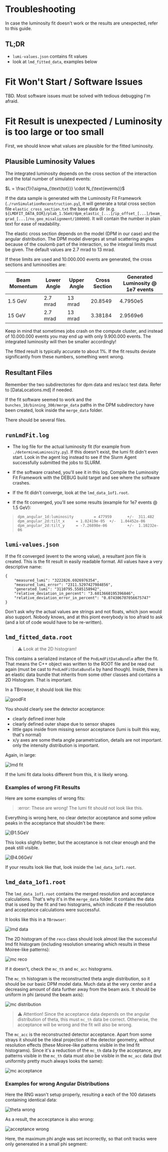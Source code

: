 # Troubleshooting

In case the luminosity fit doesn't work or the results are unexpected, refer to this guide.

## TL;DR

- `lumi-values.json` contains fit values
- look at `lmd_fitted_data`, examples below

# Fit Won't Start / Software Issues

TBD. Most software issues must be solved with tedious debugging I'm afraid.

# Fit Result is unexpected / Luminosity is too large or too small

First, we should know what values are plausible for the fitted luminosity.

## Plausible Luminosity Values

The integrated luminosity depends on the cross section of the interaction and the total number of simulated events:

$L = \frac{1}{\sigma_{\text{tot}}} \cdot N_{\text{events}}$

If the data sample is generated with the Luminosity Fit Framework (`./runSimulationReconstruction.py`), it will generate a total cross section file `elastic_cross_section.txt` the base data dir (e.g. `${LMDFIT_DATA_DIR}/plab_1.5GeV/dpm_elastic_[...]/ip_offset_[...]/beam_grad_[...]/no_geo_misalignment/100000`). It will contain the number in plain text for ease of readability.

The elastic cross section depends on the model (DPM in our case) and the angular distribution. The DPM model diverges at small scattering angles because of the coulomb part of the interaction, so the integral limits must be given. The default values are 2.7 mrad to 13 mrad.

If these limits are used and 10.000.000 events are generated, the cross sections and luminosities are:

| Beam Momentum | Lower Angle | Upper Angle | Cross Section | Generated Luminosity @ 1e7 events |
| ------------- | ----------- | ----------- | ------------- | --------------------------------- |
| 1.5 GeV       | 2.7 mrad    | 13 mrad     | 20.8549       | 4.7950e5                          |
| 15 GeV        | 2.7 mrad    | 13 mrad     | 3.38184       | 2.9569e6                          |

Keep in mind that sometimes jobs crash on the compute cluster, and instead of 10.000.000 events you may end up with only 9.900.000 events. The integrated luminosity will then be smaller accordingly!

The fitted result is typically accurate to about 1%. If the fit results deviate significantly from these numbers, something went wrong.

## Resultant Files

Remember the two subdirectories for dpm data and res/acc test data. Refer to [DataLocations.md] if needed.

If the fit software seemed to work and the `bunches_10/binning_300/merge_data` paths in the DPM subdirectory have been created, look inside the `merge_data` folder.

There should be several files.

## `runLmdFit.log`

- The log file for the actual luminosity fit (for example from `./determineLuminosity.py`). If this doesn't exist, the lumi fit didn't even start. Look in the agent log instead to see if the Slurm Agent successfully submitted the jobs to SLURM.

- If the software crashed, you'll see it in this log. Compile the Luminosity Fit Framework with the DEBUG build target and see where the software crashes.

- If the fit didn't converge, look at the `lmd_data_1of1.root`.

- If the fit converged, you'll see some results (example for 1e7 events @ 1.5 GeV):

> ```
> dpm_angular_1d:luminosity         = 477959       +/-  311.482
> dpm_angular_2d:tilt_x     = 1.02419e-05  +/-  1.04452e-06
> dpm_angular_2d:tilt_y     = -7.26898e-06         +/-  1.10232e-06
> ```

## `lumi-values.json`

If the fit converged (event to the wrong value), a resultant json file is created. This is the fit result in easily readable format. All values have a very descriptive name:

```
{
    "measured_lumi": "3222826.6926976354",
    "measured_lumi_error": "2311.5297427984856",
    "generated_lumi": "3110795.5585158942",
    "relative_deviation_in_percent": "3.6013660195396846",
    "relative_deviation_error_in_percent": "0.074306707056675747"
}
```

Don't ask why the actual values are strings and not floats, which json would also support. Nobody knows, and at this piont everybody is too afraid to ask (and a lot of code would have to be re-written).

## `lmd_fitted_data.root`

> :warning: Look at the 2D histogram!

This contains a serialized instance of the `PndLmdFitDataBundle` after the fit. That means the C++ object was written to the ROOT file and be read out again (must be cast to `PndLmdFitDataBundle` by hand though). Inside, there is an elastic data bundle that inherits from some other classes and contains a 2D Histogram. That is important.

In a TBrowser, it should look like this:

![goodFit](lmd_fit_good.png)

You should clearly see the detector acceptance:
- clearly defined inner hole
- clearly defined outer shape due to sensor shapes
- little gaps inside from missing sensor acceptance (lumi is built this way, that's normal)
- x/y axes are some theta angle parametrization, details are not important. only the intensity distribution is important.

Again, in large:

![lmd fit](good-15.0.png)

If the lumi fit data looks different from this, it is likely wrong.

### Examples of wrong Fit Results

Here are some examples of wrong fits:

> :error: These are wrong! The lumi fit should not look like this.

Everything is wrong here, no clear detector acceptance and some yellow peaks in the acceptance that shouldn't be there:

![@1.5GeV](bad-1.5.png)

This looks slightly better, but the acceptance is not clear enough and the peak still visible.

![@4.06GeV](bad-4.1.png)

If your results look like that, look inside the `lmd_data_1of1.root`.


## `lmd_data_1of1.root`

The `lmd_data_1of1.root` contains the merged resolution and acceptance calculations. That's why it's in the `merge_data` folder. It contains the data that is used by the fit and two histograms, which indicate if the resolution and acceptance calculations were successful.

It looks like this in a `TBrowser`:

![lmd data](lmd_data_good.png)

The 2D histogram of the `reco` class should look almost like the successful lmd fit histogram (including resolution smearing which results in these Moiree-like patterns):

![mc reco](reco-15.0-good.png)

If it doesn't, check the `mc_th` and `mc_acc` histograms.

The `mc_th` histogram is the reconstructed theta angle distribution, so it should be our basic DPM model data. Much data at the very center and a decreasing amount of data further away from the beam axis. It should be uniform in phi (around the beam axis):

![mc distribution](mc_th-15.0-good.png)

> :warning: Attention! Since the acceptance data depends on the angular distribution of theta, this must `mc_th` data be correct. Otherwise, the acceptance will be wrong and the fit will also be wrong.

The `mc_acc` is the reconstructed detector acceptance. Apart from some strays it should be the ideal projection of the detector geometry, *without* resolution effects (these Moiree-like patterns visible in the lmd fit histograms). Since it's a reduction of the `mc_th` data *by* the acceptance, any patterns visible in the `mc_th` data must *also* be visible in the `mc_acc` data (but uniformity pretty much always looks the same):

![mc acceptance](mc_acc-15.0-good.png)

### Examples for wrong Angular Distributions

Here the RNG wasn't setup properly, resulting a each of the 100 datasets containing identical data:

![theta wrong](mc_th-wrong.png)

As a result, the accecptance is also wrong:

![acceptance wrong](mc_acc-wrong.png)

Here, the maximum phi angle was set incorrectly, so that onlt tracks were only genereated in a small phi segment: